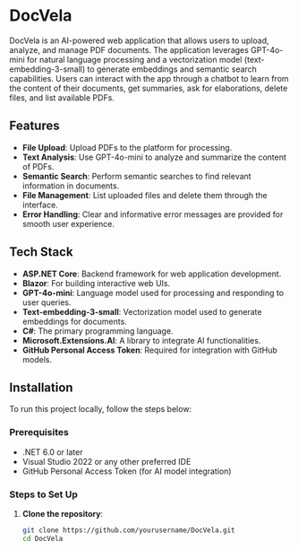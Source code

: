 # DocVela

DocVela is an AI-powered web application that allows users to upload, analyze, and manage PDF documents. The application leverages GPT-4o-mini for natural language processing and a vectorization model (text-embedding-3-small) to generate embeddings and semantic search capabilities. Users can interact with the app through a chatbot to learn from the content of their documents, get summaries, ask for elaborations, delete files, and list available PDFs.

## Features

- **File Upload**: Upload PDFs to the platform for processing.
- **Text Analysis**: Use GPT-4o-mini to analyze and summarize the content of PDFs.
- **Semantic Search**: Perform semantic searches to find relevant information in documents.
- **File Management**: List uploaded files and delete them through the interface.
- **Error Handling**: Clear and informative error messages are provided for smooth user experience.

## Tech Stack

- **ASP.NET Core**: Backend framework for web application development.
- **Blazor**: For building interactive web UIs.
- **GPT-4o-mini**: Language model used for processing and responding to user queries.
- **Text-embedding-3-small**: Vectorization model used to generate embeddings for documents.
- **C#**: The primary programming language.
- **Microsoft.Extensions.AI**: A library to integrate AI functionalities.
- **GitHub Personal Access Token**: Required for integration with GitHub models.

## Installation

To run this project locally, follow the steps below:

### Prerequisites

- .NET 6.0 or later
- Visual Studio 2022 or any other preferred IDE
- GitHub Personal Access Token (for AI model integration)

### Steps to Set Up

1. **Clone the repository**:
   ```bash
   git clone https://github.com/yourusername/DocVela.git
   cd DocVela
